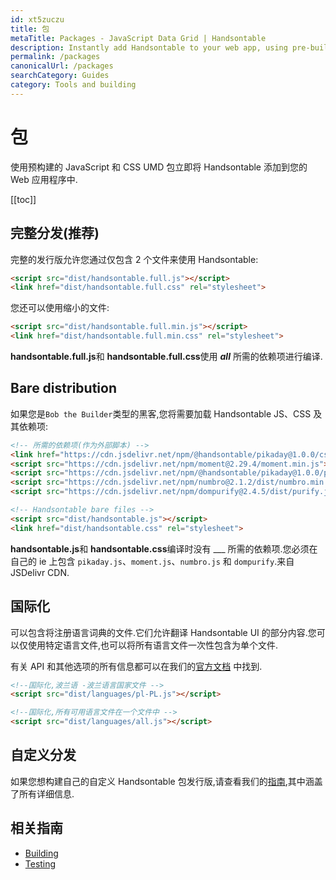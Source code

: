 ```yaml
---
id: xt5zuczu
title: 包
metaTitle: Packages - JavaScript Data Grid | Handsontable
description: Instantly add Handsontable to your web app, using pre-built UMD packages of JavaScript and CSS.
permalink: /packages
canonicalUrl: /packages
searchCategory: Guides
category: Tools and building
---
```


# 包

使用预构建的 JavaScript 和 CSS UMD 包立即将 Handsontable 添加到您的 Web 应用程序中.

[[toc]]

## 完整分发(推荐)

完整的发行版允许您通过仅包含 2 个文件来使用 Handsontable:
```html
<script src="dist/handsontable.full.js"></script>
<link href="dist/handsontable.full.css" rel="stylesheet">
```
您还可以使用缩小的文件:
```html
<script src="dist/handsontable.full.min.js"></script>
<link href="dist/handsontable.full.min.css" rel="stylesheet">
```

**handsontable.full.js**和 **handsontable.full.css**使用 ___all___ 所需的依赖项进行编译.

## Bare distribution

如果您是`Bob the Builder`类型的黑客,您将需要加载 Handsontable JS、CSS 及其依赖项:
```html
<!-- 所需的依赖项(作为外部脚本) -->
<link href="https://cdn.jsdelivr.net/npm/@handsontable/pikaday@1.0.0/css/pikaday.min.css" rel="stylesheet">
<script src="https://cdn.jsdelivr.net/npm/moment@2.29.4/moment.min.js"></script>
<script src="https://cdn.jsdelivr.net/npm/@handsontable/pikaday@1.0.0/pikaday.min.js"></script>
<script src="https://cdn.jsdelivr.net/npm/numbro@2.1.2/dist/numbro.min.js"></script>
<script src="https://cdn.jsdelivr.net/npm/dompurify@2.4.5/dist/purify.js"></script>

<!-- Handsontable bare files -->
<script src="dist/handsontable.js"></script>
<link href="dist/handsontable.css" rel="stylesheet">
```

**handsontable.js**和 **handsontable.css**编译时没有 ___ 所需的依赖项.您必须在自己的 ie 上包含 `pikaday.js`、`moment.js`、`numbro.js` 和 `dompurify`.来自 JSDelivr CDN.

## 国际化
可以包含将注册语言词典的文件.它们允许翻译 Handsontable UI 的部分内容.您可以仅使用特定语言文件,也可以将所有语言文件一次性包含为单个文件.

有关 API 和其他选项的所有信息都可以在我们的[官方文档](@/guides/internationalization/language/language.md) 中找到.

```html
<!--国际化,波兰语 -波兰语言国家文件 -->
<script src="dist/languages/pl-PL.js"></script>

<!--国际化,所有可用语言文件在一个文件中 -->
<script src="dist/languages/all.js"></script>
```

## 自定义分发

如果您想构建自己的自定义 Handsontable 包发行版,请查看我们的[指南](@/guides/tools-and-building/custom-builds/custom-builds.md),其中涵盖了所有详细信息.

## 相关指南

<div class="boxes-list gray">

- [Building](@/guides/tools-and-building/custom-builds/custom-builds.md)
- [Testing](@/guides/tools-and-building/testing/testing.md)

</div>
